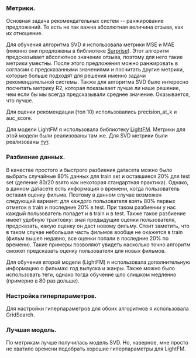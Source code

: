 ### Метрики. 

Основная задача рекомендательных систем -- ранжирование предложений. То есть не так важна абсолютная величина отзыва, как их отношение.

Для обучения алгоритма SVD я использовала метрики MSE и MAE (именно они предложены в библиотеке [Surprise](https://surprise.readthedocs.io/en/stable/index.html)). Этот алгоритм предсказывает абсолютное значение отзыва, поэтому для него такие метрики уместны. После этого предложения можно ранжировать в согласии с предсказанными значениями и посчитать другие метрики, которые больше подходят для решения именно задачи рекомендательной системы. Также для алгоритма SVD было интересно посчитать метрику R2, которая показывает лучше ли наше решение, чем если бы мы всегда предсказывали среднее значение. Оказывается, что лучше.

Для оценки рекомендации (топ 10) использовались precision_at_k и auc_score.

Для модели LightFM я использовала библиотеку [LightFM](https://making.lyst.com/lightfm/docs/index.html). Метрики для этой модели были реализованы там же. Для SVD метрики были реализованы [тут](https://github.com/NicolasHug/Surprise/blob/master/examples/precision_recall_at_k.py).

### Разбиение данных. 
В качестве простого и быстрого разбиения датасета можно было выбрать случайные 80% данных для train set и оставшиеся 20% для test set (деление 80/20 взято как некоторая стандартная практика). Однако, в данном датасете есть информация о времени, когда пользователь оставил оценку фильма. Поэтому в данном случае возможен следующий вариант: для каждого пользователя взять 80% первых отметок в train и последние 20% в test. При таком разбиении у нас каждый пользователь попадет и в train и в test. Также такое разбиение имеет удобную трактовку: зная предыдущие оценки пользователя, предсказать, какую оценку он даст новому фильму. Стоит заметить, что в таком случае небольшая часть фильмов вообще не окажется в train (фильм вышел недавно, все оценки попали в последние 20% по времени). Такие примеры позволяют увидеть насколько точно алгоритм сможет предсказать оценку пользователя для новых фильмов. 

Для обучения второй модели (LightFM) я использовала дополнительную информацию о фильмах: год выпуска и жанры. Также можно было использовать теги, однако тогда обучение шло слишком медленно (примерно в 80 раз дольше).

### Настройка гиперпараметров.
Для настройки гиперпараметров для обоих алгоритмов я использовала GridSearch. 

### Лучшая модель.
По метрикам лучше получилась модель SVD. Но, наверное, мне просто не хватило времени подобрать хорошие гиперпараметры для LightFM.